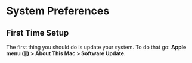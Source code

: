 # System Preferences

## First Time Setup

The first thing you should do is update your system. To do that go:
**Apple menu () > About This Mac > Software Update.**

